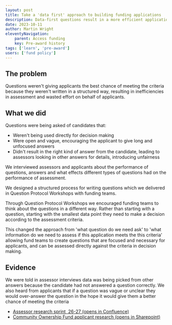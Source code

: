 ```yaml
---
layout: post
title: Take a 'data first' approach to building funding applications 
description: Data-first questions result in a more efficient application and assessment process.
date: 2023-10-11
author: Martin Wright
eleventyNavigation:
    parent: Access funding
    key: Pre-award history
tags: ['learn', 'pre-award'] 
users: ['fund policy']
---
```


## The problem
Questions weren't giving applicants the best chance of meeting the criteria because they weren't written in a structured way, resulting in inefficiencies in assessment and wasted effort on behalf of applicants.

## What we did
Questions were being asked of candidates that:
- Weren't being used directly for decision making
- Were open and vague, encouraging the applicant to give long and unfocused answers
- Didn't result in the right kind of answer from the candidate, leading to assessors looking in other answers for details, introducing unfairness

We interviewed assessors and applicants about the performance of questions, answers and what effects different types of questions had on the performance of assessment.

We designed a structured process for writing questions which we delivered in Question Protocol Workshops with funding teams.

Through Question Protocol Workshops we encouraged funding teams to think about the questions in a different way. Rather than starting with a question, starting with the smallest data point they need to make a decision according to the assessment criteria.

This changed the approach from 'what question do we need ask' to 'what information do we need to assess if this application meets the this criteria' allowing fund teams to create questions that are focused and necessary for applicants, and can be assessed directly against the criteria in decision making.

## Evidence
We were told in assessor interviews data was being picked from other answers because the candidate had not answered a question correctly. We also heard from applicants that if a question was vague or unclear they would over-answer the question in the hope it would give them a better chance of meeting the criteria


- [Assessor research sprint  26-27 (opens in Confluence)](https://dluhcdigital.atlassian.net/wiki/spaces/FS/pages/5236144/Sprint+26-27+-+Round+2+Window+1+-+Interviews+with+applicants+and+contracted+commercial+assessors)
- [Community Ownership Fund applicant research (opens in Sharepoint)](https://mhclg.sharepoint.com.mcas.ms/:p:/s/FundingServiceDesignTeam/ETNJ66o7J65IuEjvu1a7igAByZ9LtBMezxW998FGD_rDow?e=d3SD0L)
